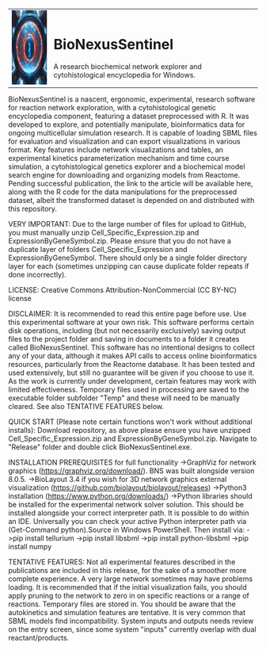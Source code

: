 <table>
<tr>
<td><img src="BioNexusSentinel/BioNexusSentinel.png" alt="BioNexus Sentinel Image" width="150" height="150"/></td>
<td><h1>BioNexusSentinel</h1>A research biochemical network explorer and cytohistological encyclopedia for Windows.</td>
</tr>
</table>

BioNexusSentinel is a nascent, ergonomic, experimental, research software for reaction network exploration, with a cytohistological genetic encyclopedia component, featuring a dataset preprocessed with R. It was developed to explore, and potentially manipulate, bioinformatics data for ongoing multicellular simulation research. It is capable of loading SBML files for evaluation and visualization and can export visualizations in various format. Key features include network visualizations and tables, an experimental kinetics parameterization mechanism and time course simulation, a cytohistological genetics explorer and a biochemical model search engine for downloading and organizing models from Reactome. Pending successful publication, the link to the article will be available here, along with the R code for the data manipulations for the preprocessed dataset, albeit the transformed dataset is depended on and distributed with this repository.

VERY IMPORTANT: Due to the large number of files for upload to GitHub, you must manually unzip Cell_Specific_Expression.zip and ExpressionByGeneSymbol.zip. Please ensure that you do not have a duplicate layer of folders Cell_Specific_Expression and ExpressionByGeneSymbol. There should only be a single folder directory layer for each (sometimes unzipping can cause duplicate folder repeats if done incorrectly).

LICENSE: Creative Commons Attribution-NonCommercial (CC BY-NC) license

DISCLAIMER: It is recommended to read this entire page before use. Use this experimental software at your own risk. This software performs certain disk operations, including (but not necessarily exclusively) saving output files to the project folder and saving in documents to a folder it creates called BioNexusSentinel. This software has no intentional designs to collect any of your data, although it makes API calls to access online bioinformatics resources, particularly from the Reactome database. It has been tested and used extensively, but still no guarantee will be given if you choose to use it. As the work is currently under development, certain features may work with limited effectiveness. Temporary files used in processing are saved to the executable folder subfolder "Temp" and these will need to be manually cleared. See also TENTATIVE FEATURES below.

QUICK START (Please note certain functions won't work without additional installs): Download repository, as above please ensure you have unzipped Cell_Specific_Expression.zip and ExpressionByGeneSymbol.zip. Navigate to "Release" folder and double click BioNexusSentinel.exe.

INSTALLATION PREREQUISITES for full functionality
->GraphViz for network graphics (https://graphviz.org/download/). BNS was built alongside version 8.0.5.
->BioLayout 3.4 if you wish for 3D network graphics external visualization (https://github.com/biolayout/biolayout/releases)
->Python3 installation (https://www.python.org/downloads/)
->Python libraries should be installed for the experimental network solver solution. This should be installed alongside your correct interpreter path. It is possible to do within an IDE. Universally you can check your active Python interpreter path via (Get-Command python).Source in Windows PowerShell. Then install via:
	->pip install tellurium
	->pip install libsbml
	->pip install python-libsbml
	->pip install numpy

TENTATIVE FEATURES: Not all experimental features described in the publications are included in this release, for the sake of a smoother more complete experience. A very large network sometimes may have problems loading. It is recommended that if the initial visualization fails, you should apply pruning to the network to zero in on specific reactions or a range of reactions. Temporary files are stored in. You should be aware that the autokinetics and simulation features are tentative. It is very common that SBML models find incompatibility. System inputs and outputs needs review on the entry screen, since some system "inputs" currently overlap with dual reactant/products.
